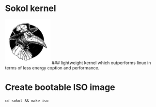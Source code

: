 # Sokol kernel 

<img src="./assets/sokol.jpg" alt="Sokol" width="150" height="150">
### lightweight kernel which outperforms linux in terms of less energy coption and performance.


# Create bootable ISO image

```
cd sokol && make iso
```





